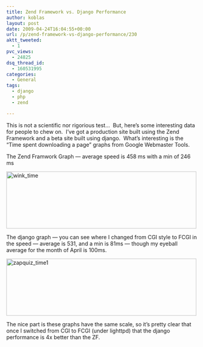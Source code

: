 ```yaml
---
title: Zend Framework vs. Django Performance
author: koblas
layout: post
date: 2009-04-24T16:04:55+00:00
url: /p/zend-framework-vs-django-performance/230
aktt_tweeted:
  - 1
pvc_views:
  - 24825
dsq_thread_id:
  - 160531995
categories:
  - General
tags:
  - django
  - php
  - zend

---
```

This is not a scientific nor rigorious test&#8230;  But, here&#8217;s some interesting data for people to chew on.  I&#8217;ve got a production site built using the Zend Framework and a beta site built using django.  What&#8217;s interesting is the &#8220;Time spent downloading a page&#8221; graphs from Google Webmaster Tools.

The Zend Framwork Graph &#8212; average speed is 458 ms with a min of 246 ms

<img title="wink_time" src="/uploads/2009/04/wink_time.png" alt="wink_time" width="500" height="150"/>

The django graph &#8212; you can see where I changed from CGI style to FCGI in the speed &#8212; average is 531, and a min is 81ms &#8212; though my eyeball average for the month of April is 100ms.

<img src="/uploads/2009/04/zapquiz_time1.png" alt="zapquiz_time1" width="500" height="150" />

The nice part is these graphs have the same scale, so it&#8217;s pretty clear that once I switched from CGI to FCGI (under lighttpd) that the django performance is 4x better than the ZF.
